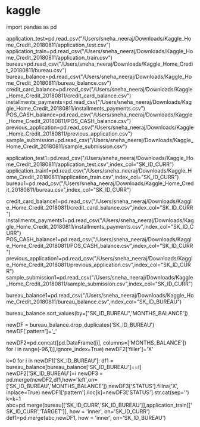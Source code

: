 # kaggle
import pandas as pd

application_test=pd.read_csv("/Users/sneha_neeraj/Downloads/Kaggle_Home_Credit_20180811/application_test.csv")
application_train=pd.read_csv("/Users/sneha_neeraj/Downloads/Kaggle_Home_Credit_20180811/application_train.csv")
bureau=pd.read_csv("/Users/sneha_neeraj/Downloads/Kaggle_Home_Credit_20180811/bureau.csv")
bureau_balance=pd.read_csv("/Users/sneha_neeraj/Downloads/Kaggle_Home_Credit_20180811/bureau_balance.csv")
credit_card_balance=pd.read_csv("/Users/sneha_neeraj/Downloads/Kaggle_Home_Credit_20180811/credit_card_balance.csv")
installments_payments=pd.read_csv("/Users/sneha_neeraj/Downloads/Kaggle_Home_Credit_20180811/installments_payments.csv")
POS_CASH_balance=pd.read_csv("/Users/sneha_neeraj/Downloads/Kaggle_Home_Credit_20180811/POS_CASH_balance.csv")
previous_application=pd.read_csv("/Users/sneha_neeraj/Downloads/Kaggle_Home_Credit_20180811/previous_application.csv")
sample_submission=pd.read_csv("/Users/sneha_neeraj/Downloads/Kaggle_Home_Credit_20180811/sample_submission.csv")

application_test1=pd.read_csv("/Users/sneha_neeraj/Downloads/Kaggle_Home_Credit_20180811/application_test.csv",index_col="SK_ID_CURR")
application_train1=pd.read_csv("/Users/sneha_neeraj/Downloads/Kaggle_Home_Credit_20180811/application_train.csv",index_col="SK_ID_CURR")
bureau1=pd.read_csv("/Users/sneha_neeraj/Downloads/Kaggle_Home_Credit_20180811/bureau.csv",index_col="SK_ID_CURR")

credit_card_balance1=pd.read_csv("/Users/sneha_neeraj/Downloads/Kaggle_Home_Credit_20180811/credit_card_balance.csv",index_col="SK_ID_CURR")
installments_payments1=pd.read_csv("/Users/sneha_neeraj/Downloads/Kaggle_Home_Credit_20180811/installments_payments.csv",index_col="SK_ID_CURR")
POS_CASH_balance1=pd.read_csv("/Users/sneha_neeraj/Downloads/Kaggle_Home_Credit_20180811/POS_CASH_balance.csv",index_col="SK_ID_CURR")
previous_application1=pd.read_csv("/Users/sneha_neeraj/Downloads/Kaggle_Home_Credit_20180811/previous_application.csv",index_col="SK_ID_CURR")
sample_submission1=pd.read_csv("/Users/sneha_neeraj/Downloads/Kaggle_Home_Credit_20180811/sample_submission.csv",index_col="SK_ID_CURR")

bureau_balance1=pd.read_csv("/Users/sneha_neeraj/Downloads/Kaggle_Home_Credit_20180811/bureau_balance.csv",index_col="SK_ID_BUREAU")

bureau_balance.sort_values(by=["SK_ID_BUREAU",'MONTHS_BALANCE'])

newDF = bureau_balance.drop_duplicates('SK_ID_BUREAU')
newDF['pattern']='_'

newDF2=pd.concat([pd.DataFrame([i], columns=['MONTHS_BALANCE']) for i in range(-96,1)],ignore_index=True)
newDF2['filler']='X'

k=0
for i in newDF1['SK_ID_BUREAU']:
    df1 = bureau_balance[bureau_balance['SK_ID_BUREAU']==i]
    newDF2['SK_ID_BUREAU']=i
    newDF3 = pd.merge(newDF2,df1,how='left',on=['SK_ID_BUREAU','MONTHS_BALANCE'])
    newDF3['STATUS'].fillna('X', inplace=True)
    newDF1['pattern'].iloc[k]=newDF3['STATUS'].str.cat(sep='')
    k=k+1
abc=pd.merge(bureau[['SK_ID_CURR','SK_ID_BUREAU']],application_train[['SK_ID_CURR','TARGET']], how = 'inner',
             on='SK_ID_CURR')
def1=pd.merge(abc,newDF1, how = 'inner',
             on='SK_ID_BUREAU')

